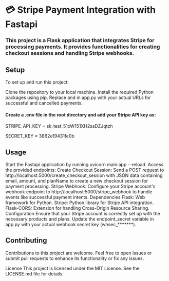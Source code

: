 # 💳 Stripe Payment Integration with Fastapi
### This project is a Flask application that integrates Stripe for processing payments. It provides functionalities for creating checkout sessions and handling Stripe webhooks.

## Setup
To set up and run this project:

Clone the repository to your local machine.
Install the required Python packages using pip. 
Replace <URL FOR SUCCESSFUL PAYMENT> and <URL FOR CANCELLED PAYMENT> in app.py with your actual URLs for successful and cancelled payments.

#### Create a .env file in the root directory and add your Stripe API key as:

STRIPE_API_KEY = sk_test_51oW151XH2ssDZJqtzh

SECRET_KEY = 3862e19431fe0b

## Usage

Start the Fastapi application by running uvicorn main:app --reload.
Access the provided endpoints:
Create Checkout Session: Send a POST request to http://localhost:5000/create_checkout_session with JSON data containing email, amount, and planName to create a new checkout session for payment processing.
Stripe Webhook: Configure your Stripe account's webhook endpoint to http://localhost:5000/stripe_webhook to handle events like successful payment intents.
Dependencies
Flask: Web framework for Python.
Stripe: Python library for Stripe API integration.
Flask-CORS: Extension for handling Cross-Origin Resource Sharing.
Configuration
Ensure that your Stripe account is correctly set up with the necessary products and plans. Update the endpoint_secret variable in app.py with your actual webhook secret key (whsec_*******).

## Contributing
Contributions to this project are welcome. Feel free to open issues or submit pull requests to enhance its functionality or fix any issues.

License
This project is licensed under the MIT License. See the LICENSE.md file for details.
